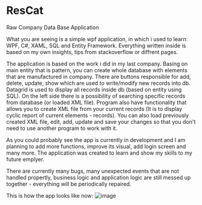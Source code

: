 # ResCat
Raw Company Data Base Application


What you are seeing is a simple wpf application, in which i used to learn: WPF, C#, XAML, SQL and Entity Framework.
Everything written inside is based on my own insights, tips from stackoverflow or diffrent pages.

The application is based on the work i did in my last company. Basing on main entity that is pattern, you can create whole database with elements that are manufactured in company. There are buttons responsible for add, delete, update, show which are used to write/modify new records into db. Datagrid is used to display all records inside db (based on entity using SQL). On the left side there is a possibility of searching specific records from database (or loaded XML file). Program also have functionality that allows you to create XML file from your current records (It is to display cyclic report of current elements - records). You can also load previously created XML file, edit, add, update and save your changes so that you don't need to use another program to work with it.


As you could probably see the app is currently in development and I am planning to add more functions, improve its visual, add login screen and many more. The application was created to learn and show my skills to my future emplyer. 


There are currently many bugs, many unexpected events that are not handled propertly, business logic and application logic are still messed up together - everything will be periodically repaired.

This is how the app looks like now:
![image](https://user-images.githubusercontent.com/95537833/152432501-51032232-d0e0-403a-b882-ce802f60c767.png)
